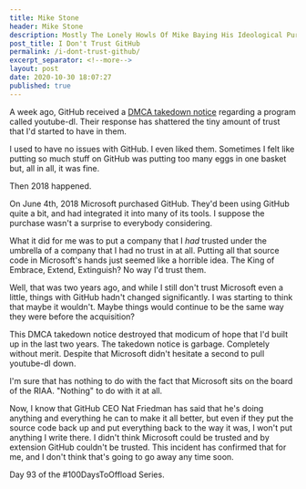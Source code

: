 ```yaml
---
title: Mike Stone
header: Mike Stone
description: Mostly The Lonely Howls Of Mike Baying His Ideological Purity At The Moon
post_title: I Don't Trust GitHub
permalink: /i-dont-trust-github/
excerpt_separator: <!--more-->
layout: post
date: 2020-10-30 18:07:27
published: true
---
```


A week ago, GitHub received a [DMCA takedown notice](https://github.com/github/dmca/blob/master/2020/10/2020-10-23-RIAA.md) regarding a program called youtube-dl. Their response has shattered the tiny amount of trust that I'd started to have in them.

<!--more-->

I used to have no issues with GitHub. I even liked them. Sometimes I felt like putting so much stuff on GitHub was putting too many eggs in one basket but, all in all, it was fine.

Then 2018 happened.

On June 4th, 2018 Microsoft purchased GitHub. They'd been using GitHub quite a bit, and had integrated it into many of its tools. I suppose the purchase wasn't a surprise to everybody considering.

What it did for me was to put a company that I _had_ trusted under the umbrella of a company that I had no trust in at all. Putting all that source code in Microsoft's hands just seemed like a horrible idea. The King of Embrace, Extend, Extinguish? No way I'd trust them.

Well, that was two years ago, and while I still don't trust Microsoft even a little, things with GitHub hadn't changed significantly. I was starting to think that maybe it wouldn't. Maybe things would continue to be the same way they were before the acquisition?

This DMCA takedown notice destroyed that modicum of hope that I'd built up in the last two years. The takedown notice is garbage. Completely without merit. Despite that Microsoft didn't hesitate a second to pull youtube-dl down.

I'm sure that has nothing to do with the fact that Microsoft sits on the board of the RIAA. "Nothing" to do with it at all.

Now, I know that GitHub CEO Nat Friedman has said that he's doing anything and everything he can to make it all better, but even if they put the source code back up and put everything back to the way it was, I won't put anything I write there. I didn't think Microsoft could be trusted and by extension GitHub couldn't be trusted. This incident has confirmed that for me, and I don't think that's going to go away any time soon.

Day 93 of the #100DaysToOffload Series.